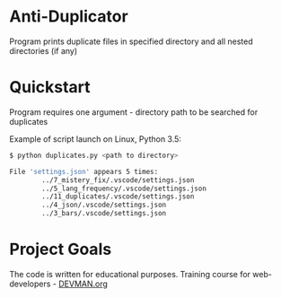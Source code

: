 # Anti-Duplicator

Program prints duplicate files in specified directory and all nested directories (if any)

# Quickstart

Program requires one argument - directory path to be searched for duplicates

Example of script launch on Linux, Python 3.5:

```bash
$ python duplicates.py <path to directory>

File 'settings.json' appears 5 times:
        ../7_mistery_fix/.vscode/settings.json
        ../5_lang_frequency/.vscode/settings.json
        ../11_duplicates/.vscode/settings.json
        ../4_json/.vscode/settings.json
        ../3_bars/.vscode/settings.json
```

# Project Goals

The code is written for educational purposes. Training course for web-developers - [DEVMAN.org](https://devman.org)
